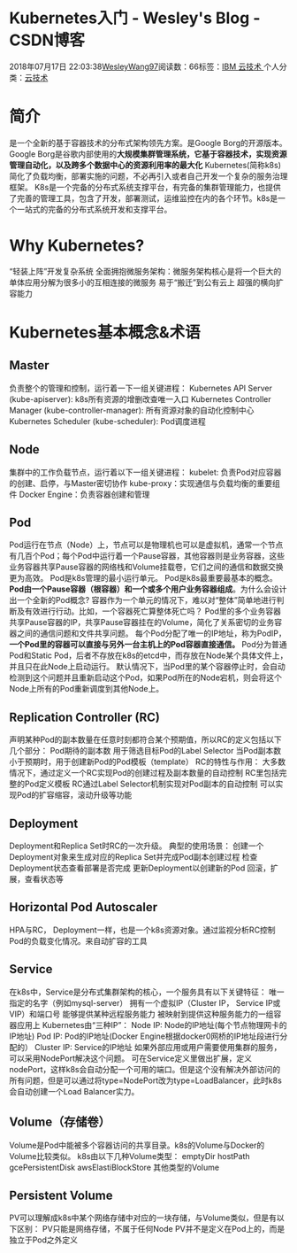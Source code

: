 
# Kubernetes入门 - Wesley's Blog - CSDN博客


2018年07月17日 22:03:38[WesleyWang97](https://me.csdn.net/yinanmo5569)阅读数：66标签：[IBM																](https://so.csdn.net/so/search/s.do?q=IBM&t=blog)[云技术																](https://so.csdn.net/so/search/s.do?q=云技术&t=blog)[
							](https://so.csdn.net/so/search/s.do?q=IBM&t=blog)个人分类：[云技术																](https://blog.csdn.net/yinanmo5569/article/category/7808067)



# 简介
是一个全新的基于容器技术的分布式架构领先方案。是Google Borg的开源版本。Google Borg是谷歌内部使用的**大规模集群管理系统，它基于容器技术，实现资源管理自动化，以及跨多个数据中心的资源利用率的最大化**
Kubernetes(简称k8s)简化了负载均衡，部署实施的问题，不必再引入或者自己开发一个复杂的服务治理框架。
K8s是一个完备的分布式系统支撑平台，有完备的集群管理能力，也提供了完善的管理工具，包含了开发，部署测试，运维监控在内的各个环节。k8s是一个一站式的完备的分布式系统开发和支撑平台。
# Why Kubernetes?
“轻装上阵”开发复杂系统
全面拥抱微服务架构：微服务架构核心是将一个巨大的单体应用分解为很多小的互相连接的微服务
易于“搬迁”到公有云上
超强的横向扩容能力
# Kubernetes基本概念&术语
## Master
负责整个的管理和控制，运行着一下一组关键进程：
Kubernetes API Server (kube-apiserver): k8s所有资源的增删改查唯一入口
Kubernetes Controller Manager (kube-controller-manager): 所有资源对象的自动化控制中心
Kubernetes Scheduler (kube-scheduler): Pod调度进程
## Node
集群中的工作负载节点，运行着以下一组关键进程：
kubelet: 负责Pod对应容器的创建、启停，与Master密切协作
kube-proxy：实现通信与负载均衡的重要组件
Docker Engine：负责容器创建和管理
## Pod
Pod运行在节点（Node）上，节点可以是物理机也可以是虚拟机，通常一个节点有几百个Pod；每个Pod中运行着一个Pause容器，其他容器则是业务容器，这些业务容器共享Pause容器的网络栈和Volume挂载卷，它们之间的通信和数据交换更为高效。
Pod是k8s管理的最小运行单元。
Pod是k8s最重要最基本的概念。**Pod由一个Pause容器（根容器）和一个或多个用户业务容器组成**。为什么会设计出一个全新的Pod概念?
容器作为一个单元的情况下，难以对“整体”简单地进行判断及有效进行行动。比如，一个容器死亡算整体死亡吗？
Pod里的多个业务容器共享Pause容器的IP，共享Pause容器挂在的Volume，简化了关系密切的业务容器之间的通信问题和文件共享问题。
每个Pod分配了唯一的IP地址，称为PodIP，**一个Pod里的容器可以直接与另外一台主机上的Pod容器直接通信。**
Pod分为普通Pod和Static Pod，后者不存放在k8s的etcd中，而存放在Node某个具体文件上，并且只在此Node上启动运行。
默认情况下，当Pod里的某个容器停止时，会自动检测到这个问题并且重新启动这个Pod，如果Pod所在的Node宕机，则会将这个Node上所有的Pod重新调度到其他Node上。
## Replication Controller (RC)
声明某种Pod的副本数量在任意时刻都符合某个预期值，所以RC的定义包括以下几个部分：
Pod期待的副本数
用于筛选目标Pod的Label Selector
当Pod副本数小于预期时，用于创建新Pod的Pod模板（template）
RC的特性与作用：
大多数情况下，通过定义一个RC实现Pod的创建过程及副本数量的自动控制
RC里包括完整的Pod定义模板
RC通过Label Selector机制实现对Pod副本的自动控制
可以实现Pod的扩容缩容，滚动升级等功能
## Deployment
Deployment和Replica Set时RC的一次升级。
典型的使用场景：
创建一个Deployment对象来生成对应的Replica Set并完成Pod副本创建过程
检查Deployment状态查看部署是否完成
更新Deployment以创建新的Pod
回滚，扩展，查看状态等
## Horizontal Pod Autoscaler
HPA与RC， Deployment一样，也是一个k8s资源对象。通过监视分析RC控制Pod的负载变化情况。来自动扩容的工具
## Service
在k8s中，Service是分布式集群架构的核心，一个服务具有以下关键特征：
唯一指定的名字（例如mysql-server）
拥有一个虚拟IP（Cluster IP， Service IP或VIP）和端口号
能够提供某种远程服务能力
被映射到提供这种服务能力的一组容器应用上
Kubernetes由“三种IP”：
Node IP: Node的IP地址(每个节点物理网卡的IP地址)
Pod IP: Pod的IP地址(Docker Engine根据docker0网桥的IP地址段进行分配的）
Cluster IP: Service的IP地址
如果外部应用或用户需要使用集群的服务，可以采用NodePort解决这个问题。 可在Service定义里做出扩展，定义nodePort，这样k8s会自动分配一个可用的端口。但是这个没有解决外部访问的所有问题，但是可以通过将type=NodePort改为type=LoadBalancer，此时k8s会自动创建一个Load Balancer实力。
## Volume（存储卷）
Volume是Pod中能被多个容器访问的共享目录。k8s的Volume与Docker的Volume比较类似。
k8s由以下几种Volume类型：
emptyDir
hostPath
gcePersistentDisk
awsElastiBlockStore
其他类型的Volume
## Persistent Volume
PV可以理解成k8s中某个网络存储中对应的一块存储，与Volume类似，但是有以下区别：
PV只能是网络存储，不属于任何Node
PV并不是定义在Pod上的，而是独立于Pod之外定义

